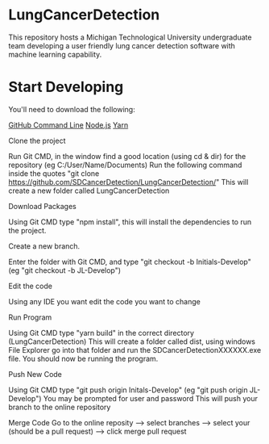 # LungCancerDetection
This repository hosts a Michigan Technological University undergraduate team developing a user friendly lung cancer detection software with machine learning capability.

# Start Developing

You'll need to download the following:

<a href="https://git-scm.com/downloads">GitHub Command Line</a>
<a href="https://nodejs.org/en/">Node.js</a>
<a href="https://yarnpkg.com/en/docs/install#windows-stable">Yarn</a>

Clone the project

Run Git CMD, in the window find a good location (using cd & dir) for the repository (eg C:/User/Name/Documents)
Run the following command inside the quotes "git clone https://github.com/SDCancerDetection/LungCancerDetection/"
This will create a new folder called LungCancerDetection

Download Packages

Using Git CMD type "npm install", this will install the dependencies to run the project.

Create a new branch.

Enter the folder with Git CMD, and type "git checkout -b Initials-Develop" (eg "git checkout -b JL-Develop")

Edit the code

Using any IDE you want edit the code you want to change

Run Program

Using Git CMD type "yarn build" in the correct directory (LungCancerDetection)
This will create a folder called dist, using windows File Explorer go into that folder and run the SDCancerDetectionXXXXXX.exe file.
You should now be running the program.

Push New Code

Using Git CMD type "git push origin Initals-Develop" (eg "git push origin JL-Develop")
You may be prompted for user and password
This will push your branch to the online repository

Merge Code
Go to the online reposity --> select branches --> select your (should be a pull request) --> click merge pull request
